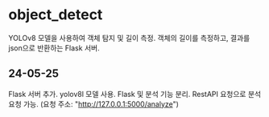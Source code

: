 # object_detect
YOLOv8 모델을 사용하여 객체 탐지 및 길이 측정.
객체의 길이를 측정하고, 결과를 json으로 반환하는 Flask 서버.


## 24-05-25
Flask 서버 추가.
yolov8l 모델 사용.
Flask 및 분석 기능 분리.
RestAPI 요청으로 분석 요청 가능. (요청 주소: "http://127.0.0.1:5000/analyze")